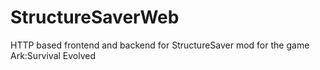 # StructureSaverWeb
HTTP based frontend and backend for StructureSaver mod for the game Ark:Survival Evolved
